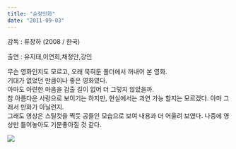 ```yaml
---
title: "순정만화"
date: "2011-09-03"
---
```


감독 : 류장하 (2008 / 한국)

출연 : 유지태,이연희,채정안,강인

  
무슨 영화인지도 모르고, 오래 묵혀둔 폴더에서 꺼내어 본 영화.  
기대가 없었던 만큼이나 좋은 영화였다.  
아마도 아련한 마음을 감출 길이 없어 더 그렇지 않았을까.  
참 아름다운 사랑으로 보이기는 하지만, 현실에서는 과연 가능 할지는 모르겠다. 아마 그래서 만화가 아닐런지.  
그래도 영상은 스틸컷을 찍듯 공들인 모습으로 보여 내용과 더 어울려 보였다. 나중에 영상만 틀어놓아도 기분좋아질 것 같다.  

![](../photo/2011-09-03-순정만화.jpg)